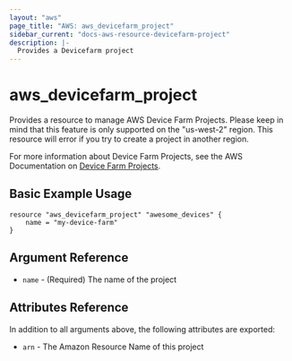 ```yaml
---
layout: "aws"
page_title: "AWS: aws_devicefarm_project"
sidebar_current: "docs-aws-resource-devicefarm-project"
description: |-
  Provides a Devicefarm project
---
```


# aws_devicefarm_project

Provides a resource to manage AWS Device Farm Projects. 
Please keep in mind that this feature is only supported on the "us-west-2" region.
This resource will error if you try to create a project in another region.

For more information about Device Farm Projects, see the AWS Documentation on
[Device Farm Projects][aws-get-project].

## Basic Example Usage


```hcl
resource "aws_devicefarm_project" "awesome_devices" {
    name = "my-device-farm"
}
```

## Argument Reference

* `name` - (Required) The name of the project

## Attributes Reference

In addition to all arguments above, the following attributes are exported:

* `arn` - The Amazon Resource Name of this project

[aws-get-project]: http://docs.aws.amazon.com/devicefarm/latest/APIReference/API_GetProject.html
